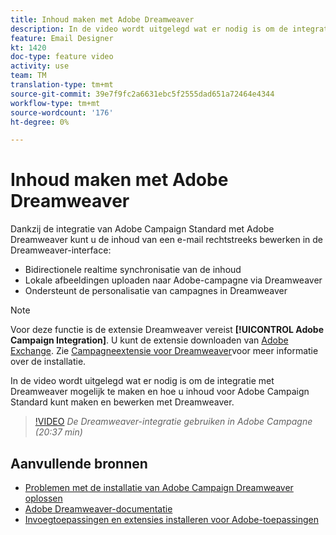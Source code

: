 ```yaml
---
title: Inhoud maken met Adobe Dreamweaver
description: In de video wordt uitgelegd wat er nodig is om de integratie met Dreamweaver mogelijk te maken en hoe u inhoud voor Adobe Campaign Standard kunt maken en bewerken met Dreamweaver.
feature: Email Designer
kt: 1420
doc-type: feature video
activity: use
team: TM
translation-type: tm+mt
source-git-commit: 39e7f9fc2a6631ebc5f2555dad651a72464e4344
workflow-type: tm+mt
source-wordcount: '176'
ht-degree: 0%

---
```



# Inhoud maken met Adobe Dreamweaver

Dankzij de integratie van Adobe Campaign Standard met Adobe Dreamweaver kunt u de inhoud van een e-mail rechtstreeks bewerken in de Dreamweaver-interface:

* Bidirectionele realtime synchronisatie van de inhoud
* Lokale afbeeldingen uploaden naar Adobe-campagne via Dreamweaver
* Ondersteunt de personalisatie van campagnes in Dreamweaver

>[!NOTE]
>
>Voor deze functie is de extensie Dreamweaver vereist **[!UICONTROL Adobe Campaign Integration]**. U kunt de extensie downloaden van [Adobe Exchange](https://exchange.adobe.com/creativecloud.html#search). Zie [Campagneextensie voor Dreamweaver](https://helpx.adobe.com/dreamweaver/using/working-with-dreamweaver-and-campaign.html)voor meer informatie over de installatie.

In de video wordt uitgelegd wat er nodig is om de integratie met Dreamweaver mogelijk te maken en hoe u inhoud voor Adobe Campaign Standard kunt maken en bewerken met Dreamweaver.

>[!VIDEO](https://video.tv.adobe.com/v/23121?quality=12)
*De Dreamweaver-integratie gebruiken in Adobe Campagne (20:37 min)*

## Aanvullende bronnen

* [Problemen met de installatie van Adobe Campaign Dreamweaver oplossen](https://helpx.adobe.com/dreamweaver/kb/dreamweaver-campaign-integration-issue.html)
* [Adobe Dreamweaver-documentatie](https://helpx.adobe.com/dreamweaver/using/working-with-dreamweaver-and-campaign.html)
* [Invoegtoepassingen en extensies installeren voor Adobe-toepassingen](https://helpx.adobe.com/creative-cloud/kb/installingextensionsandaddons.html)
